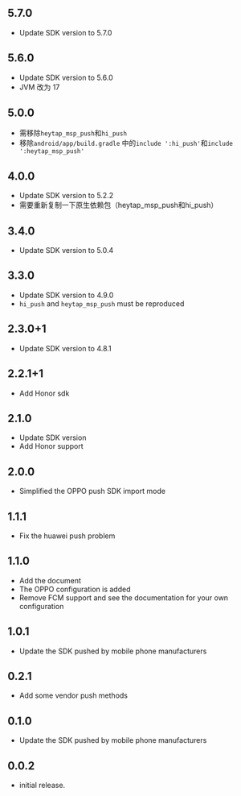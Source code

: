 ## 5.7.0

* Update SDK version to 5.7.0

## 5.6.0

* Update SDK version to 5.6.0
* JVM 改为 17

## 5.0.0

* 需移除`heytap_msp_push`和`hi_push`
* 移除`android/app/build.gradle` 中的`include ':hi_push'`和`include ':heytap_msp_push'`

## 4.0.0

* Update SDK version to 5.2.2
* 需要重新复制一下原生依赖包（heytap_msp_push和hi_push）

## 3.4.0

* Update SDK version to 5.0.4

## 3.3.0

* Update SDK version to 4.9.0
* `hi_push` and `heytap_msp_push` must be reproduced

## 2.3.0+1

* Update SDK version to 4.8.1

## 2.2.1+1

* Add Honor sdk

## 2.1.0

* Update SDK version
* Add Honor support

## 2.0.0

* Simplified the OPPO push SDK import mode

## 1.1.1

* Fix the huawei push problem

## 1.1.0

* Add the document
* The OPPO configuration is added
* Remove FCM support and see the documentation for your own configuration

## 1.0.1

* Update the SDK pushed by mobile phone manufacturers

## 0.2.1

* Add some vendor push methods

## 0.1.0

* Update the SDK pushed by mobile phone manufacturers

## 0.0.2

* initial release.
